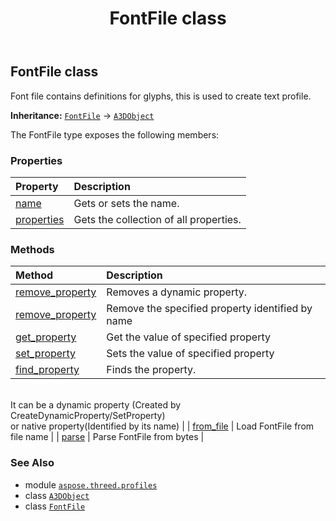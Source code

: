 ﻿---
title: FontFile class
second_title: Aspose.3D for Python via .NET API References
description: 
type: docs
weight: 50
url: /python-net/aspose.threed.profiles/fontfile/
is_root: false
---

## FontFile class

Font file contains definitions for glyphs, this is used to create text profile.



**Inheritance:** [`FontFile`](/3d/python-net/aspose.threed.profiles/fontfile) → 
[`A3DObject`](/3d/python-net/aspose.threed/a3dobject)



The FontFile type exposes the following members:

### Properties
| Property | Description |
| :- | :- |
| [name](/3d/python-net/aspose.threed.profiles/fontfile/name) | Gets or sets the name. |
| [properties](/3d/python-net/aspose.threed.profiles/fontfile/properties) | Gets the collection of all properties. |


### Methods
| Method | Description |
| :- | :- |
| [remove_property](/3d/python-net/aspose.threed.profiles/fontfile/remove_property/#aspose.threed.Property) | Removes a dynamic property. |
| [remove_property](/3d/python-net/aspose.threed.profiles/fontfile/remove_property/#str) | Remove the specified property identified by name |
| [get_property](/3d/python-net/aspose.threed.profiles/fontfile/get_property/#str) | Get the value of specified property |
| [set_property](/3d/python-net/aspose.threed.profiles/fontfile/set_property/#str-any) | Sets the value of specified property |
| [find_property](/3d/python-net/aspose.threed.profiles/fontfile/find_property/#str) | Finds the property.<br/>It can be a dynamic property (Created by CreateDynamicProperty/SetProperty) <br/>or native property(Identified by its name) |
| [from_file](/3d/python-net/aspose.threed.profiles/fontfile/from_file/#str) | Load FontFile from file name |
| [parse](/3d/python-net/aspose.threed.profiles/fontfile/parse/#bytes) | Parse FontFile from bytes |



### See Also
* module [`aspose.threed.profiles`](..)
* class [`A3DObject`](/3d/python-net/aspose.threed/a3dobject)
* class [`FontFile`](/3d/python-net/aspose.threed.profiles/fontfile)
